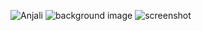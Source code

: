 ![Anjali](https://user-images.githubusercontent.com/82837954/115914031-0076db00-a48f-11eb-86c2-0ffac6e8aee3.jpeg)
![background image](https://user-images.githubusercontent.com/82837954/115914034-02409e80-a48f-11eb-9c16-fbefec38b022.jpg)
![screenshot](https://user-images.githubusercontent.com/82837954/115914039-02d93500-a48f-11eb-8963-f2b604763276.png)
